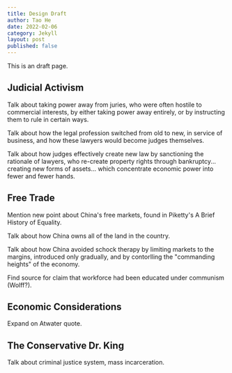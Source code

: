 ```yaml
---
title: Design Draft
author: Tao He
date: 2022-02-06
category: Jekyll
layout: post
published: false
---
```


This is an draft page.

## Judicial Activism

Talk about taking power away from juries, who were often hostile to commercial interests, by either taking power away entirely, or by instructing them to rule in certain ways.

Talk about how the legal profession switched from old to new, in service of business, and how these lawyers would become judges themselves.

Talk about how judges effectively create new law by sanctioning the rationale of lawyers, who re-create property rights through bankruptcy... creating new forms of assets... which concentrate economic power into fewer and fewer hands.

## Free Trade

Mention new point about China's free markets, found in Piketty's A Brief History of Equality.

Talk about how China owns all of the land in the country.

Talk about how China avoided schock therapy by limiting markets to the margins, introduced only gradually, and by contorlling the "commanding heights" of the economy.

Find source for claim that workforce had been educated under communism (Wolff?).

## Economic Considerations

Expand on Atwater quote.

## The Conservative Dr. King

Talk about criminal justice system, mass incarceration.
